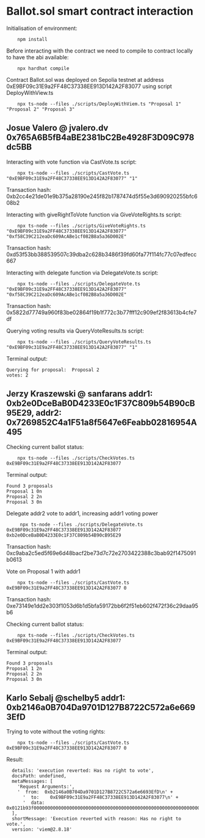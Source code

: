 # Ballot.sol smart contract interaction

Initialisation of environment:

```shell
    npm install
```

Before interacting with the contract we need to compile to contract locally to have the abi available:

```shell
    npx hardhat compile
```

Contract Ballot.sol was deployed on Sepolia testnet at address 0xE9BF09c31E9a2FF48C37338EE913D142A2F83077 using script DeployWithView.ts

```shell
    npx ts-node --files ./scripts/DeployWithViem.ts "Proposal 1" "Proposal 2" "Proposal 3"
```

## Josue Valero @ jvalero.dv 0x765A6B5fB4aBE2381bC2Be4928F3D09C978dc5BB

Interacting with vote function via CastVote.ts script:

```shell
    npx ts-node --files ./scripts/CastVote.ts "0xE9BF09c31E9a2FF48C37338EE913D142A2F83077" "1"
```

Transaction hash: 0xb2cc4e21de01e9b375a28190e245f82b1787474d5f55e3d690920255bfc608b2

Interacting with giveRightToVote function via GiveVoteRights.ts script:

```shell
    npx ts-node --files ./scripts/GiveVoteRights.ts "0xE9BF09c31E9a2FF48C37338EE913D142A2F83077" "0xf58C39C212eaDc609AcABe1cf082B8a5a36D002E"
```

Transaction hash: 0xd53f53bb388539507c39dba2c628b3486f39fd60fa77f114fc77c07edfecc667

Interacting with delegate function via DelegateVote.ts script:

```shell
    npx ts-node --files ./scripts/DelegateVote.ts "0xE9BF09c31E9a2FF48C37338EE913D142A2F83077" "0xf58C39C212eaDc609AcABe1cf082B8a5a36D002E"
```

Transaction hash: 0x5822d77749a960f83be02864f19b1f772c3b77fff12c909ef2f83613b4cfe7df

Querying voting results via QueryVoteResults.ts script:

```shell
    npx ts-node --files ./scripts/QueryVoteResults.ts "0xE9BF09c31E9a2FF48C37338EE913D142A2F83077" "1"
```

Terminal output:

    Querying for proposal:  Proposal 2
    votes: 2

## Jerzy Kraszewski @ sanfarans addr1: 0xb2e0DceBaB0D4233E0c1F37C809b54B90cB95E29, addr2: 0x7269852C4a1F51a8f5647e6Feabb02816954A495

Checking current ballot status:

```shell
    npx ts-node --files ./scripts/CheckVotes.ts 0xE9BF09c31E9a2FF48C37338EE913D142A2F83077
```

Terminal output:

    Found 3 proposals
    Proposal 1 0n
    Proposal 2 2n
    Proposal 3 0n

Delegate addr2 vote to addr1, increasing addr1 voting power

```shell
     npx ts-node --files ./scripts/DelegateVote.ts 0xE9BF09c31E9a2FF48C37338EE913D142A2F83077 0xb2e0DceBaB0D4233E0c1F37C809b54B90cB95E29
```

Transaction hash: 0xc9aba2c5ed5f69e6d48bacf2be73d7c72e2703422388c3bab92f1475091b0613

Vote on Proposal 1 with addr1

```shell
    npx ts-node --files ./scripts/CastVote.ts 0xE9BF09c31E9a2FF48C37338EE913D142A2F83077 0
```

Transaction hash: 0xe73149e1dd2e303f1053d6b1d5bfa59172bb6f2f51eb602f472f36c29daa95b6

Checking current ballot status:

```shell
    npx ts-node --files ./scripts/CheckVotes.ts 0xE9BF09c31E9a2FF48C37338EE913D142A2F83077
```

Terminal output:

    Found 3 proposals
    Proposal 1 2n
    Proposal 2 2n
    Proposal 3 0n

## Karlo Sebalj @schelby5 addr1: 0xb2146a0B704Da9701D127B8722C572a6e6693EfD
Trying to vote without the voting rights:
```shell
    npx ts-node --files ./scripts/CastVote.ts 0xE9BF09c31E9a2FF48C37338EE913D142A2F83077 0
```
Result: 
```shell
  details: 'execution reverted: Has no right to vote',
  docsPath: undefined,
  metaMessages: [
    'Request Arguments:',
    '  from:  0xb2146a0B704Da9701D127B8722C572a6e6693EfD\n' +
      '  to:    0xE9BF09c31E9a2FF48C37338EE913D142A2F83077\n' +
      '  data:  0x0121b93f0000000000000000000000000000000000000000000000000000000000000001'
  ],
  shortMessage: 'Execution reverted with reason: Has no right to vote.',
  version: 'viem@2.8.18'
```

